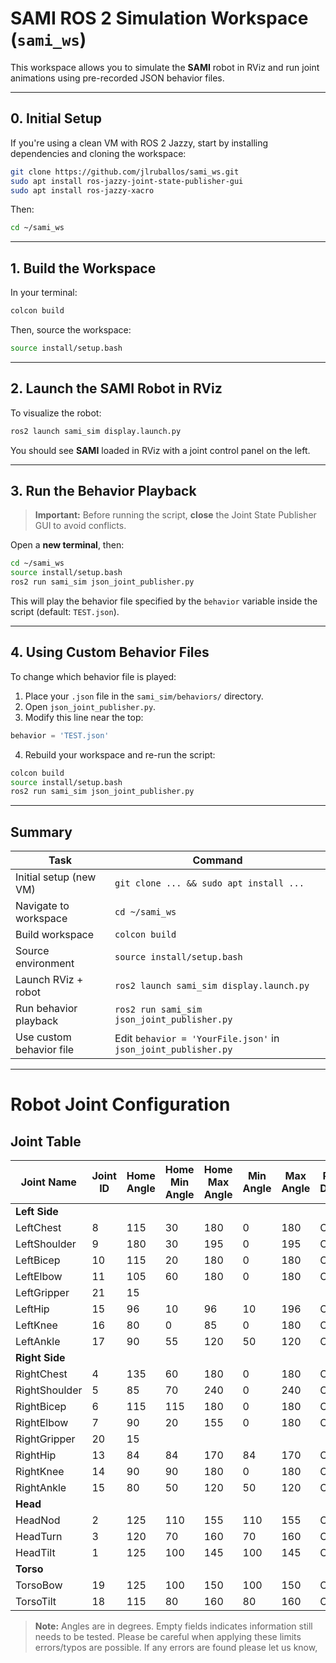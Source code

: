 # SAMI ROS 2 Simulation Workspace (`sami_ws`)

This workspace allows you to simulate the **SAMI** robot in RViz and run joint animations using pre-recorded JSON behavior files.

---

## 0. Initial Setup

If you're using a clean VM with ROS 2 Jazzy, start by installing dependencies and cloning the workspace:

```bash
git clone https://github.com/jlruballos/sami_ws.git
sudo apt install ros-jazzy-joint-state-publisher-gui
sudo apt install ros-jazzy-xacro
```

Then:

```bash
cd ~/sami_ws
```

---

## 1. Build the Workspace

In your terminal:

```bash
colcon build
```

Then, source the workspace:

```bash
source install/setup.bash
```

---

## 2. Launch the SAMI Robot in RViz

To visualize the robot:

```bash
ros2 launch sami_sim display.launch.py
```

You should see **SAMI** loaded in RViz with a joint control panel on the left.

---

## 3. Run the Behavior Playback

> **Important:** Before running the script, **close** the Joint State Publisher GUI to avoid conflicts.

Open a **new terminal**, then:

```bash
cd ~/sami_ws
source install/setup.bash
ros2 run sami_sim json_joint_publisher.py
```

This will play the behavior file specified by the `behavior` variable inside the script (default: `TEST.json`).

---

## 4. Using Custom Behavior Files

To change which behavior file is played:

1. Place your `.json` file in the `sami_sim/behaviors/` directory.
2. Open `json_joint_publisher.py`.
3. Modify this line near the top:

```python
behavior = 'TEST.json'
```
4. Rebuild your workspace and re-run the script:

```bash
colcon build
source install/setup.bash
ros2 run sami_sim json_joint_publisher.py
```

---

## Summary

| Task                         | Command                                                    |
| ---------------------------- | ---------------------------------------------------------- |
| Initial setup (new VM)       | `git clone ... && sudo apt install ...`                    |
| Navigate to workspace        | `cd ~/sami_ws`                                             |
| Build workspace              | `colcon build`                                             |
| Source environment           | `source install/setup.bash`                                |
| Launch RViz + robot          | `ros2 launch sami_sim display.launch.py`                   |
| Run behavior playback        | `ros2 run sami_sim json_joint_publisher.py`                |
| Use custom behavior file     | Edit `behavior = 'YourFile.json'` in `json_joint_publisher.py` |

---

# Robot Joint Configuration

## Joint Table

| **Joint Name**     | **Joint ID** | **Home Angle** | **Home Min Angle** | **Home Max Angle** | **Min Angle** | **Max Angle** | **Positive Direction** |
|--------------------|--------------|----------------|---------------------|---------------------|---------------|---------------|-------------------------|
| **Left Side**       |              |                |                     |                     |               |               |                         |
| LeftChest          | 8            | 115            | 30                  | 180                 | 0             | 180           | CCW                     |
| LeftShoulder       | 9            | 180            | 30                  | 195                 | 0             | 195           | CW                      |
| LeftBicep          | 10           | 115            | 20                  | 180                 | 0             | 180           | CCW                     |
| LeftElbow          | 11           | 105            | 60                  | 180                 | 0             | 180           | CCW                     |
| LeftGripper        | 21           | 15             |                     |                     |               |               |                         |
| LeftHip            | 15           | 96             | 10                  | 96                  | 10            | 196           | CCW                     |
| LeftKnee           | 16           | 80             | 0                   | 85                  | 0             | 180           | CCW                     |
| LeftAnkle          | 17           | 90             | 55                  | 120                 | 50            | 120           | CCW                     |
| **Right Side**      |              |                |                     |                     |               |               |                         |
| RightChest         | 4            | 135            | 60                  | 180                 | 0             | 180           | CCW                     |
| RightShoulder      | 5            | 85             | 70                  | 240                 | 0             | 240           | CW                      |
| RightBicep         | 6            | 115            | 115                 | 180                 | 0             | 180           | CW                      |
| RightElbow         | 7            | 90             | 20                  | 155                 | 0             | 180           | CW                      |
| RightGripper       | 20           | 15             |                     |                     |               |               |                         |
| RightHip           | 13           | 84             | 84                  | 170                 | 84            | 170           | CCW                     |
| RightKnee          | 14           | 90             | 90                  | 180                 | 0             | 180           | CCW                     |
| RightAnkle         | 15           | 80             | 50                  | 120                 | 50            | 120           | CCW                     |
| **Head**            |              |                |                     |                     |               |               |                         |
| HeadNod            | 2            | 125            | 110                 | 155                 | 110           | 155           | CCW                     |
| HeadTurn           | 3            | 120            | 70                  | 160                 | 70            | 160           | CCW                     |
| HeadTilt           | 1            | 125            | 100                 | 145                 | 100           | 145           | CCW                     |
| **Torso**           |              |                |                     |                     |               |               |                         |
| TorsoBow           | 19           | 125            | 100                 | 150                 | 100           | 150           | CW                      |
| TorsoTilt          | 18           | 115            | 80                  | 160                 | 80            | 160           | CCW                     |

> **Note:** Angles are in degrees. Empty fields indicates information still needs to be tested. Please be careful when applying these limits errors/typos are possible. If any errors are found please let us know, 
